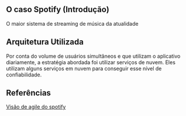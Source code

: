 ## O caso Spotify (Introdução)
O maior sistema de streaming de música da atualidade
## Arquitetura Utilizada
Por conta do volume de usuários simultâneos e que utilizam o aplicativo diariamente, a estratégia abordada foi utilizar serviços de nuvem. Eles utilizam alguns serviços em nuvem para conseguir esse nível de confiabilidade.
## Referências
[Visão de agile do spotify](https://www.product-frameworks.com/Spotify-MVP.html)
